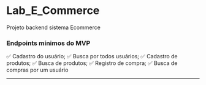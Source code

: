 # Lab_E_Commerce
Projeto backend sistema Ecommerce

### Endpoints mínimos do MVP

✅ Cadastro do usuário;
✅ Busca por todos usuários;
✅ Cadastro de produtos;
✅ Busca de produtos;
✅ Registro de compra;
✅ Busca de compras por um usuário

---

